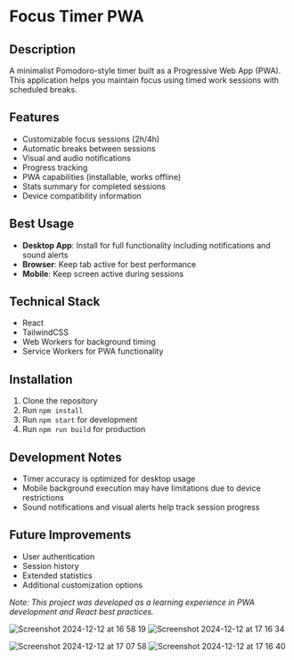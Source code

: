 # Focus Timer PWA

## Description
A minimalist Pomodoro-style timer built as a Progressive Web App (PWA). This application helps you maintain focus using timed work sessions with scheduled breaks.

## Features
* Customizable focus sessions (2h/4h)
* Automatic breaks between sessions
* Visual and audio notifications
* Progress tracking
* PWA capabilities (installable, works offline)
* Stats summary for completed sessions
* Device compatibility information

## Best Usage
* **Desktop App**: Install for full functionality including notifications and sound alerts
* **Browser**: Keep tab active for best performance
* **Mobile**: Keep screen active during sessions

## Technical Stack
* React
* TailwindCSS
* Web Workers for background timing
* Service Workers for PWA functionality

## Installation
1. Clone the repository
2. Run `npm install`
3. Run `npm start` for development
4. Run `npm run build` for production

## Development Notes
* Timer accuracy is optimized for desktop usage
* Mobile background execution may have limitations due to device restrictions
* Sound notifications and visual alerts help track session progress

## Future Improvements
* User authentication
* Session history
* Extended statistics
* Additional customization options

*Note: This project was developed as a learning experience in PWA development and React best practices.*


![Screenshot 2024-12-12 at 16 58 19](https://github.com/user-attachments/assets/f4247d5c-f2e5-48bc-9383-7a83d0705600)
![Screenshot 2024-12-12 at 17 16 34](https://github.com/user-attachments/assets/2fe05d35-c3a5-47bf-bedc-59c80d68a280)

![Screenshot 2024-12-12 at 17 07 58](https://github.com/user-attachments/assets/cf895943-e29b-43df-985d-b32e0f488695)
![Screenshot 2024-12-12 at 17 16 40](https://github.com/user-attachments/assets/9132a80c-c558-467a-98fa-bc36158ba1d4)



